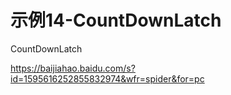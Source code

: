 # 示例14-CountDownLatch

CountDownLatch

https://baijiahao.baidu.com/s?id=1595616252855832974&wfr=spider&for=pc
